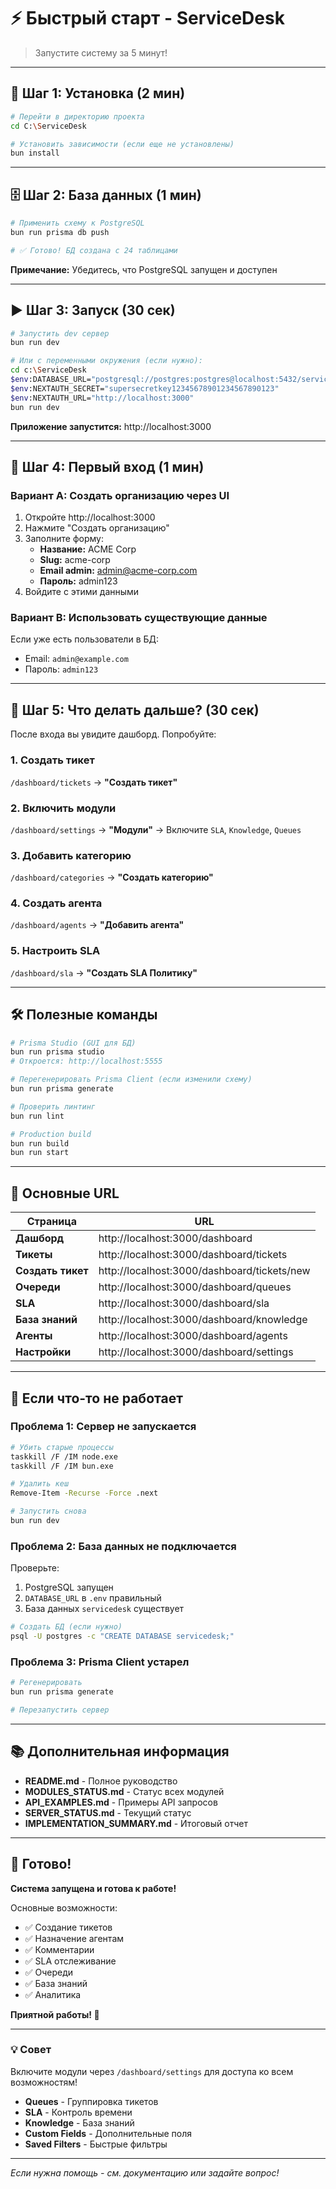 # ⚡ Быстрый старт - ServiceDesk

> Запустите систему за 5 минут!

---

## 🚀 Шаг 1: Установка (2 мин)

```bash
# Перейти в директорию проекта
cd C:\ServiceDesk

# Установить зависимости (если еще не установлены)
bun install
```

---

## 🗄️ Шаг 2: База данных (1 мин)

```bash
# Применить схему к PostgreSQL
bun run prisma db push

# ✅ Готово! БД создана с 24 таблицами
```

**Примечание:** Убедитесь, что PostgreSQL запущен и доступен

---

## ▶️ Шаг 3: Запуск (30 сек)

```bash
# Запустить dev сервер
bun run dev

# Или с переменными окружения (если нужно):
cd c:\ServiceDesk
$env:DATABASE_URL="postgresql://postgres:postgres@localhost:5432/servicedesk?schema=public"
$env:NEXTAUTH_SECRET="supersecretkey12345678901234567890123"
$env:NEXTAUTH_URL="http://localhost:3000"
bun run dev
```

**Приложение запустится:** http://localhost:3000

---

## 👤 Шаг 4: Первый вход (1 мин)

### Вариант A: Создать организацию через UI

1. Откройте http://localhost:3000
2. Нажмите "Создать организацию"
3. Заполните форму:
   - **Название:** ACME Corp
   - **Slug:** acme-corp
   - **Email admin:** admin@acme-corp.com
   - **Пароль:** admin123
4. Войдите с этими данными

### Вариант B: Использовать существующие данные

Если уже есть пользователи в БД:
- Email: `admin@example.com`
- Пароль: `admin123`

---

## 🎯 Шаг 5: Что делать дальше? (30 сек)

После входа вы увидите дашборд. Попробуйте:

### 1. Создать тикет
`/dashboard/tickets` → **"Создать тикет"**

### 2. Включить модули
`/dashboard/settings` → **"Модули"** → Включите `SLA`, `Knowledge`, `Queues`

### 3. Добавить категорию
`/dashboard/categories` → **"Создать категорию"**

### 4. Создать агента
`/dashboard/agents` → **"Добавить агента"**

### 5. Настроить SLA
`/dashboard/sla` → **"Создать SLA Политику"**

---

## 🛠️ Полезные команды

```bash
# Prisma Studio (GUI для БД)
bun run prisma studio
# Откроется: http://localhost:5555

# Перегенерировать Prisma Client (если изменили схему)
bun run prisma generate

# Проверить линтинг
bun run lint

# Production build
bun run build
bun run start
```

---

## 📍 Основные URL

| Страница | URL |
|----------|-----|
| **Дашборд** | http://localhost:3000/dashboard |
| **Тикеты** | http://localhost:3000/dashboard/tickets |
| **Создать тикет** | http://localhost:3000/dashboard/tickets/new |
| **Очереди** | http://localhost:3000/dashboard/queues |
| **SLA** | http://localhost:3000/dashboard/sla |
| **База знаний** | http://localhost:3000/dashboard/knowledge |
| **Агенты** | http://localhost:3000/dashboard/agents |
| **Настройки** | http://localhost:3000/dashboard/settings |

---

## 🔧 Если что-то не работает

### Проблема 1: Сервер не запускается

```bash
# Убить старые процессы
taskkill /F /IM node.exe
taskkill /F /IM bun.exe

# Удалить кеш
Remove-Item -Recurse -Force .next

# Запустить снова
bun run dev
```

### Проблема 2: База данных не подключается

Проверьте:
1. PostgreSQL запущен
2. `DATABASE_URL` в `.env` правильный
3. База данных `servicedesk` существует

```bash
# Создать БД (если нужно)
psql -U postgres -c "CREATE DATABASE servicedesk;"
```

### Проблема 3: Prisma Client устарел

```bash
# Регенерировать
bun run prisma generate

# Перезапустить сервер
```

---

## 📚 Дополнительная информация

- **README.md** - Полное руководство
- **MODULES_STATUS.md** - Статус всех модулей
- **API_EXAMPLES.md** - Примеры API запросов
- **SERVER_STATUS.md** - Текущий статус
- **IMPLEMENTATION_SUMMARY.md** - Итоговый отчет

---

## 🎉 Готово!

**Система запущена и готова к работе!**

Основные возможности:
- ✅ Создание тикетов
- ✅ Назначение агентам
- ✅ Комментарии
- ✅ SLA отслеживание
- ✅ Очереди
- ✅ База знаний
- ✅ Аналитика

**Приятной работы! 🚀**

---

### 💡 Совет

Включите модули через `/dashboard/settings` для доступа ко всем возможностям!

- **Queues** - Группировка тикетов
- **SLA** - Контроль времени
- **Knowledge** - База знаний
- **Custom Fields** - Дополнительные поля
- **Saved Filters** - Быстрые фильтры

---

*Если нужна помощь - см. документацию или задайте вопрос!*

